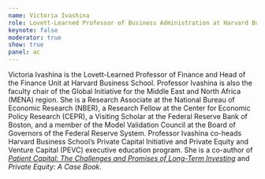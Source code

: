 ```yaml
---
name: Victoria Ivashina
role: Lovett-Learned Professor of Business Administration at Harvard Business School
keynote: false
moderator: true
show: true
panel: ac
---
```


Victoria Ivashina is the Lovett-Learned Professor of Finance and Head of the Finance Unit at Harvard Business School. Professor Ivashina is also the faculty chair of the Global Initiative for the Middle East and North Africa (MENA) region. She is a Research Associate at the National Bureau of Economic Research (NBER), a Research Fellow at the Center for Economic Policy Research (CEPR), a Visiting Scholar at the Federal Reserve Bank of Boston, and a member of the Model Validation Council at the Board of Governors of the Federal Reserve System. Professor Ivashina co-heads Harvard Business School’s Private Capital Initiative and Private Equity and Venture Capital (PEVC) executive education program. She is a co-author of <a href="https://www.amazon.com/Patient-Capital-Challenges-Long-Term-Investing/dp/0691186731/ref=sr_1_1?ie=UTF8&amp;qid=1548794316&amp;sr=8-1&amp;keywords=Patient+Capital%3A+The+Challenges+and+Promises+of+Long-Term+Investing" target="_blank">_Patient Capital: The Challenges and Promises of Long-Term Investing_</a> and _Private Equity: A Case Book_.
